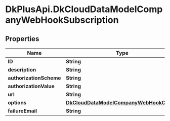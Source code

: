 # DkPlusApi.DkCloudDataModelCompanyWebHookSubscription

## Properties
Name | Type | Description | Notes
------------ | ------------- | ------------- | -------------
**ID** | **String** |  | [optional] 
**description** | **String** |  | [optional] 
**authorizationScheme** | **String** |  | [optional] 
**authorizationValue** | **String** |  | [optional] 
**url** | **String** |  | [optional] 
**options** | [**DkCloudDataModelCompanyWebHookOption**](DkCloudDataModelCompanyWebHookOption.md) |  | [optional] 
**failureEmail** | **String** |  | [optional] 



